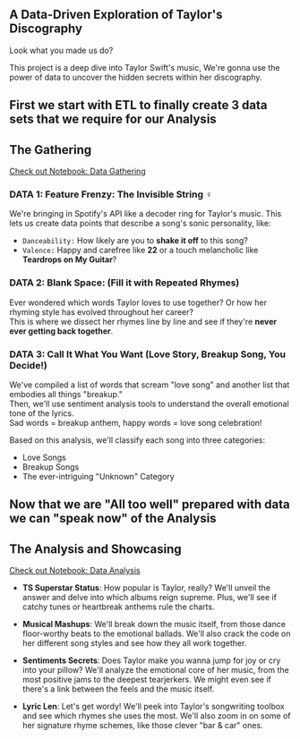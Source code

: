 ## A Data-Driven Exploration of Taylor's Discography

Look what you made us do? 

This project is a deep dive into Taylor Swift's music, We're gonna use the power of data to uncover the hidden secrets within her discography.

## First we start with ETL to finally create 3 data sets that we require for our Analysis
## The Gathering 
<a href="https://github.com/Samarth745/Taylor-Swift-Analysis/blob/main/Notebooks/TS_%20Data%20Extraction%20and%20ETL.ipynb">Check out Notebook: Data Gathering</a>
### DATA 1: Feature Frenzy: The Invisible String ️‍♀️

We're bringing in Spotify's API like a decoder ring for Taylor's music.  This lets us create data points that describe a song's sonic personality,  like:

* `Danceability:` How likely are you to **shake it off** to this song? <br>
* `Valence:` Happy and carefree like **22** or a touch melancholic like **Teardrops on My Guitar**? <br>

### DATA 2: Blank Space: (Fill it with Repeated Rhymes)

Ever wondered which words Taylor loves to use together? Or how her rhyming style has evolved throughout her career?  <br>This is where we dissect her rhymes line by line and see if they're **never ever getting back together**.

### DATA 3: Call It What You Want (Love Story, Breakup Song, You Decide!)

We've compiled a list of words that scream "love song" and another list that embodies all things "breakup."<br> Then, we'll use sentiment analysis tools to understand the overall emotional tone of the lyrics.<br> Sad words = breakup anthem, happy words = love song celebration!

Based on this analysis, we'll classify each song into three categories:

* Love Songs
* Breakup Songs
* The ever-intriguing "Unknown" Category

## Now that we are "All too well" prepared with data we can "speak now" of the Analysis
## The Analysis and Showcasing
<a href="https://github.com/Samarth745/Taylor-Swift-Analysis/blob/main/Notebooks/TS_%20Analysis%20Charts.ipynb">Check out Notebook: Data Analysis</a>

- **TS Superstar Status**: 
How popular is Taylor, really? We'll unveil the answer and delve into which albums reign supreme. Plus, we'll see if catchy tunes or heartbreak anthems rule the charts.

- **Musical Mashups**: 
We'll break down the music itself, from those dance floor-worthy beats to the emotional ballads. We'll also crack the code on her different song styles and see how they all work together.

- **Sentiments Secrets**: 
Does Taylor make you wanna jump for joy or cry into your pillow? We'll analyze the emotional core of her music, from the most positive jams to the deepest tearjerkers. We might even see if there's a link between the feels and the music itself.

- **Lyric Len**: 
Let's get wordy! We'll peek into Taylor's songwriting toolbox and see which rhymes she uses the most. We'll also zoom in on some of her signature rhyme schemes, like those clever "bar & car" ones. 




